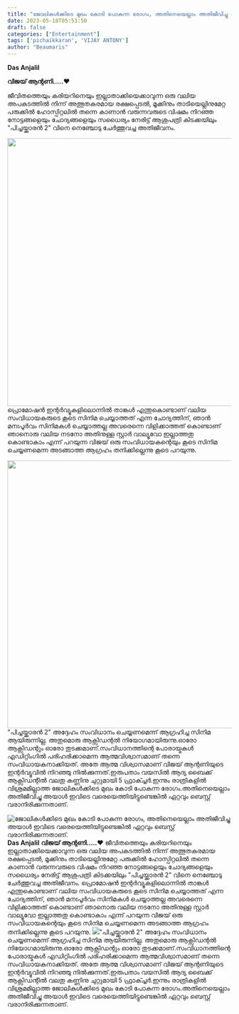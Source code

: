 ```yaml
---
title: "ജോലികൾക്കിടെ മുഖം കോടി പോകുന്ന രോഗം, അതിനെയെല്ലാം അതിജീവിച്ചു അയാൾ ഇവിടെ വരെയെത്തിയിട്ടുണ്ടെങ്കിൽ ഏറ്റവും ബെസ്റ്റ് വരാനിരിക്കുന്നതാണ്."
date: 2023-05-18T05:53:50
draft: false
categories: ["Entertainment"]
tags: ['pichaikkaran', 'VIJAY ANTONY']
author: "Beaumaris"
---
```


<strong>Das Anjalil</strong>

<strong>വിജയ് ആന്റണി.....♥️</strong>

ജീവിതത്തെയും കരിയറിനെയും ഇല്ലാതാക്കിയെക്കാവുന്ന ഒരു വലിയ അപകടത്തിൽ നിന്ന് അത്ഭുതകരമായ രക്ഷപ്പെടൽ, മൂക്കിനും താടിയെല്ലിനുമേറ്റ പരുക്കിൽ ഹോസ്പിറ്റലിൽ തന്നെ കാണാൻ വരുന്നവരുടെ വിഷമം നിറഞ്ഞ നോട്ടങ്ങളെയും ചോദ്യങ്ങളെയും സധൈര്യം നേരിട്ട് ആശുപത്രി കിടക്കയിലും "പിച്ചയ്ക്കാരൻ 2" വിനെ നെഞ്ചോടു ചേർത്തുവച്ച അതിജീവനം.

<a href="https://cdn.boolokam.com/articles/2023/05/wwe.webp"><img class="size-large wp-image-395896 aligncenter" src="https://cdn.boolokam.com/articles/2023/05/wwe-1024x768.webp" alt="" width="800" height="600" /></a>പ്രൊമോഷൻ ഇന്റർവ്യൂകളിലൊന്നിൽ താങ്കൾ എന്തുകൊണ്ടാണ് വലിയ സംവിധായകരുടെ കൂടെ സിനിമ ചെയ്യാത്തത് എന്ന ചോദ്യത്തിന്, ഞാൻ മനഃപൂർവം സിനിമകൾ ചെയ്യാത്തല്ല അവരെന്നെ വിളിക്കാത്തത് കൊണ്ടാണ് ഞാനൊരു വലിയ നടനോ അതിനുള്ള സ്റ്റാർ വാല്യൂവോ ഇല്ലാത്തതു കൊണ്ടാകാം എന്ന് പറയുന്ന വിജയ് ഒരു സംവിധായകന്റെയും കൂടെ സിനിമ ചെയ്യണമെന്ന അടങ്ങാത്ത ആഗ്രഹം തനിക്കില്ലെന്നു കൂടെ പറയുന്നു.

<a href="https://cdn.boolokam.com/articles/2023/05/96389046.webp"><img class="size-large wp-image-395895 aligncenter" src="https://cdn.boolokam.com/articles/2023/05/96389046-1024x768.webp" alt="" width="800" height="600" /></a>"പിച്ചയ്ക്കാരൻ 2" അദ്ദേഹം സംവിധാനം ചെയ്യണമെന്ന് ആഗ്രഹിച്ച സിനിമ ആയിരുന്നില്ല. അതുമൊരു ആക്സിഡന്റൽ നിയോഗമായിരുന്നു.ഓരോ ആക്സിഡന്റും ഓരോ തുടക്കമാണ്.സംവിധാനത്തിന്റെ പോരായ്മകൾ എഡിറ്റിംഗിൽ പരിഹരിക്കാമെന്ന ആത്മവിശ്വാസമാണ് തന്നെ സംവിധായകനാക്കിയത്.
അതേ ആത്മ വിശ്വാസമാണ് വിജയ് ആന്റണിയുടെ ഇന്റർവ്യൂവിൽ നിറഞ്ഞു നിൽക്കുന്നത്.ഇരുപതാം വയസിൽ ആദ്യ ബൈക്ക് ആക്സിഡന്റിൽ വലതു കണ്ണിനു ചുറ്റുമായി 5 ഫ്രാക്ച്ചർ.ഇന്നും രാത്രികളിൽ വിശ്രമമില്ലാത്ത ജോലികൾക്കിടെ മുഖം കോടി പോകുന്ന രോഗം.അതിനെയെല്ലാം അതിജീവിച്ചു അയാൾ ഇവിടെ വരെയെത്തിയിട്ടുണ്ടെങ്കിൽ ഏറ്റവും ബെസ്റ്റ് വരാനിരിക്കുന്നതാണ്.


![ജോലികൾക്കിടെ മുഖം കോടി പോകുന്ന രോഗം, അതിനെയെല്ലാം അതിജീവിച്ചു അയാൾ ഇവിടെ വരെയെത്തിയിട്ടുണ്ടെങ്കിൽ ഏറ്റവും ബെസ്റ്റ് വരാനിരിക്കുന്നതാണ്.](https://cdn.boolokam.com/articles/2023/05/wwe-1024x768.webp)**Das Anjalil** **വിജയ് ആന്റണി.....♥️** ജീവിതത്തെയും കരിയറിനെയും ഇല്ലാതാക്കിയെക്കാവുന്ന ഒരു വലിയ അപകടത്തിൽ നിന്ന് അത്ഭുതകരമായ രക്ഷപ്പെടൽ, മൂക്കിനും താടിയെല്ലിനുമേറ്റ പരുക്കിൽ ഹോസ്പിറ്റലിൽ തന്നെ കാണാൻ വരുന്നവരുടെ വിഷമം നിറഞ്ഞ നോട്ടങ്ങളെയും ചോദ്യങ്ങളെയും സധൈര്യം നേരിട്ട് ആശുപത്രി കിടക്കയിലും "പിച്ചയ്ക്കാരൻ 2" വിനെ നെഞ്ചോടു ചേർത്തുവച്ച അതിജീവനം. [](https://cdn.boolokam.com/articles/2023/05/wwe.webp)പ്രൊമോഷൻ ഇന്റർവ്യൂകളിലൊന്നിൽ താങ്കൾ എന്തുകൊണ്ടാണ് വലിയ സംവിധായകരുടെ കൂടെ സിനിമ ചെയ്യാത്തത് എന്ന ചോദ്യത്തിന്, ഞാൻ മനഃപൂർവം സിനിമകൾ ചെയ്യാത്തല്ല അവരെന്നെ വിളിക്കാത്തത് കൊണ്ടാണ് ഞാനൊരു വലിയ നടനോ അതിനുള്ള സ്റ്റാർ വാല്യൂവോ ഇല്ലാത്തതു കൊണ്ടാകാം എന്ന് പറയുന്ന വിജയ് ഒരു സംവിധായകന്റെയും കൂടെ സിനിമ ചെയ്യണമെന്ന അടങ്ങാത്ത ആഗ്രഹം തനിക്കില്ലെന്നു കൂടെ പറയുന്നു. [![](https://cdn.boolokam.com/articles/2023/05/96389046-1024x768.webp)](https://cdn.boolokam.com/articles/2023/05/96389046.webp)"പിച്ചയ്ക്കാരൻ 2" അദ്ദേഹം സംവിധാനം ചെയ്യണമെന്ന് ആഗ്രഹിച്ച സിനിമ ആയിരുന്നില്ല. അതുമൊരു ആക്സിഡന്റൽ നിയോഗമായിരുന്നു.ഓരോ ആക്സിഡന്റും ഓരോ തുടക്കമാണ്.സംവിധാനത്തിന്റെ പോരായ്മകൾ എഡിറ്റിംഗിൽ പരിഹരിക്കാമെന്ന ആത്മവിശ്വാസമാണ് തന്നെ സംവിധായകനാക്കിയത്. അതേ ആത്മ വിശ്വാസമാണ് വിജയ് ആന്റണിയുടെ ഇന്റർവ്യൂവിൽ നിറഞ്ഞു നിൽക്കുന്നത്.ഇരുപതാം വയസിൽ ആദ്യ ബൈക്ക് ആക്സിഡന്റിൽ വലതു കണ്ണിനു ചുറ്റുമായി 5 ഫ്രാക്ച്ചർ.ഇന്നും രാത്രികളിൽ വിശ്രമമില്ലാത്ത ജോലികൾക്കിടെ മുഖം കോടി പോകുന്ന രോഗം.അതിനെയെല്ലാം അതിജീവിച്ചു അയാൾ ഇവിടെ വരെയെത്തിയിട്ടുണ്ടെങ്കിൽ ഏറ്റവും ബെസ്റ്റ് വരാനിരിക്കുന്നതാണ്.
